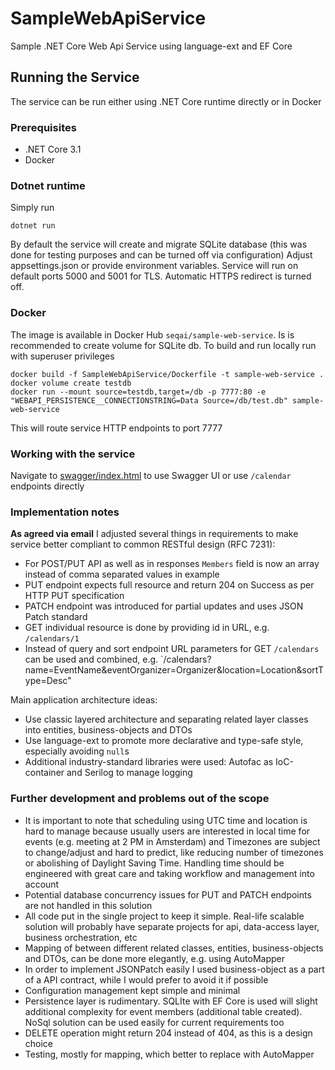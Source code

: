 # SampleWebApiService
Sample .NET Core Web Api Service using language-ext and EF Core

## Running the Service

The service can be run either using .NET Core runtime directly or in Docker

### Prerequisites

- .NET Core 3.1
- Docker

### Dotnet runtime

Simply run
```
dotnet run
```
By default the service will create and migrate SQLite database (this was done for testing purposes and can be turned off via configuration)
Adjust appsettings.json or provide environment variables. Service will run on default ports 5000 and 5001 for TLS. Automatic HTTPS redirect is turned off.

### Docker

The image is available in Docker Hub `seqai/sample-web-service`. Is is recommended to create volume for SQLite db.
To build and run locally run with superuser privileges

```
docker build -f SampleWebApiService/Dockerfile -t sample-web-service .
docker volume create testdb
docker run --mount source=testdb,target=/db -p 7777:80 -e "WEBAPI_PERSISTENCE__CONNECTIONSTRING=Data Source=/db/test.db" sample-web-service
```

This will route service HTTP endpoints to port 7777

### Working with the service

Navigate to [swagger/index.html](http://localhost:5000/swagger/index.html) to use Swagger UI or use `/calendar` endpoints directly

### Implementation notes

**As agreed via email** I adjusted several things in requirements to make service better compliant to common RESTful design (RFC 7231):

- For POST/PUT API as well as in responses `Members` field is now an array instead of comma separated values in example
- PUT endpoint expects full resource and return 204 on Success as per HTTP PUT specification
- PATCH endpoint was introduced for partial updates and uses JSON Patch standard
- GET individual resource is done by providing id in URL, e.g. `/calendars/1` 
- Instead of query and sort endpoint URL parameters for GET `/calendars` can be used and combined, e.g. `/calendars?name=EventName&eventOrganizer=Organizer&location=Location&sortType=Desc"

Main application architecture ideas:
- Use classic layered architecture and separating related layer classes into entities, business-objects and DTOs
- Use language-ext to promote more declarative and type-safe style, especially avoiding `null`s
- Additional industry-standard libraries were used: Autofac as IoC-container and Serilog to manage logging 

### Further development and problems out of the scope

- It is important to note that scheduling using UTC time and location is hard to manage because usually users are interested in local time for events (e.g. meeting at 2 PM in Amsterdam) and Timezones are subject to change/adjust and hard to predict, like reducing number of timezones or abolishing of Daylight Saving Time. Handling time should be engineered with great care and taking workflow and management into account
- Potential database concurrency issues for PUT and PATCH endpoints are not handled in this solution
- All code put in the single project to keep it simple. Real-life scalable solution will probably have separate projects for api, data-access layer, business orchestration, etc
- Mapping of between different related classes, entities, business-objects and DTOs, can be done more elegantly, e.g. using AutoMapper
- In order to implement JSONPatch easily I used business-object as a part of a API contract, while I would prefer to avoid it if possible 
- Configuration management kept simple and minimal 
- Persistence layer is rudimentary. SQLIte with EF Core is used will slight additional complexity for event members (additional table created). NoSql solution can be used easily for current requirements too
- DELETE operation might return 204 instead of 404, as this is a design choice
- Testing, mostly for mapping, which better to replace with AutoMapper